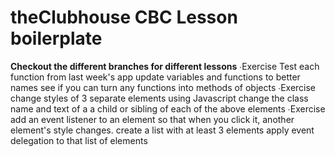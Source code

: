 # theClubhouse CBC Lesson boilerplate

**Checkout the different branches for different lessons**
∙Exercise
Test each function from last week's app
update variables and functions to better names
see if you can turn any functions into methods of objects
∙Exercise
change styles of 3 separate elements using Javascript
change the class name and text of a a child or sibling of each of the above elements
∙Exercise
add an event listener to an element so that when you click it, another element's style changes.
create a list with at least 3 elements
apply event delegation to that list of elements